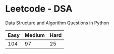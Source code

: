 # Leetcode - DSA

Data Structure and Algorithm Questions in Python

| Easy   |  Medium  | Hard |
|--------|----------|------|
|  104   |    97    |  25  |
